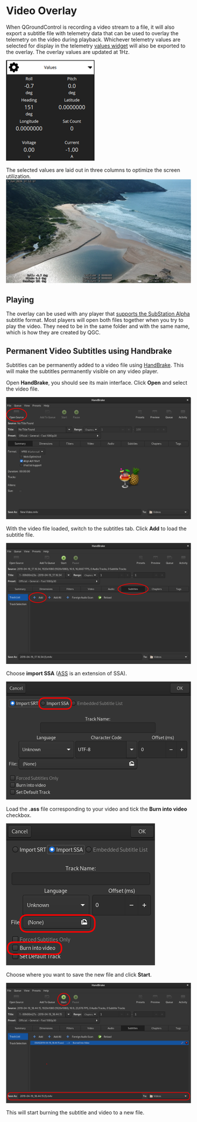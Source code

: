 # Video Overlay

When QGroundControl is recording a video stream to a file, it will also export a subtitle file with telemetry data that can be used to overlay the telemetry on the video during playback. Whichever telemetry values are selected for display in the telemetry [values widget](FlyView.md#values-telemetry) will also be exported to the overlay. The overlay values are updated at 1Hz.

![Values Widget](../../../assets/fly/overlay_widget.png)

The selected values are laid out in three columns to optimize the screen utilization. ![Overlay in action](../../../assets/fly/overlay_capture.png)

## Playing

The overlay can be used with any player that [supports the SubStation Alpha](https://en.wikipedia.org/wiki/SubStation_Alpha#Players_and_renderers) subtitle format. Most players will open both files together when you try to play the video. They need to be in the same folder and with the same name, which is how they are created by QGC.

## Permanent Video Subtitles using Handbrake

Subtitles can be permanently added to a video file using [HandBrake](https://handbrake.fr/). This will make the subtitles permanently visible on any video player.

Open **HandBrake**, you should see its main interface. Click **Open** and select the video file.

![Handbrake UI showing how to open video file](../../../assets/fly/videoOverlay/1-open.png)

With the video file loaded, switch to the subtitles tab. Click **Add** to load the subtitle file.

![Handbrake UI screenshot showing how to add subtitles](../../../assets/fly/videoOverlay/2-subtitles.png)

Choose **import SSA** ([ASS](https://en.wikipedia.org/wiki/SubStation_Alpha#Advanced_SubStation_Alpha) is an extension of SSA).

![Import SSA file](../../../assets/fly/videoOverlay/3-ssa.png)

Load the **.ass** file corresponding to your video and tick the **Burn into video** checkbox.

![burn](../../../assets/fly/videoOverlay/4-openandburn.png)

Choose where you want to save the new file and click **Start**.

![Start burning new file](../../../assets/fly/videoOverlay/5-start.png)

This will start burning the subtitle and video to a new file.